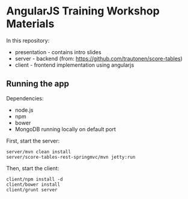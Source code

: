# AngularJS Training Workshop Materials

In this repository:

- presentation - contains intro slides
- server - backend (from: https://github.com/trautonen/score-tables)
- client - frontend implementation using angularjs

## Running the app

Dependencies:

- node.js
- npm
- bower
- MongoDB running locally on default port

First, start the server:

    server/mvn clean install
    server/score-tables-rest-springmvc/mvn jetty:run

Then, start the client:

    client/npm install -d
    client/bower install
    client/grunt server

